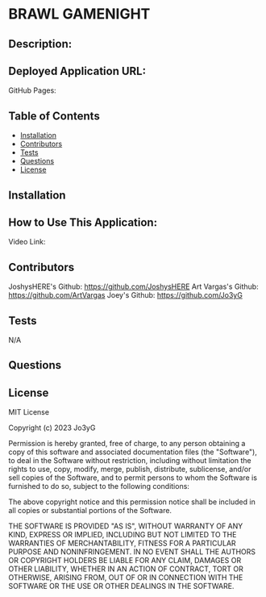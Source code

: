 # BRAWL GAMENIGHT
  
## Description: 
  
## Deployed Application URL:
 GitHub Pages:  
## Table of Contents
* [Installation](#installation)
* [Contributors](#contributors)
* [Tests](#tests)
* [Questions](#questions)
* [License](#license)

## Installation

## How to Use This Application:
  Video Link: 
## Contributors
  JoshysHERE's Github: https://github.com/JoshysHERE
  Art Vargas's Github: https://github.com/ArtVargas
  Joey's Github: https://github.com/Jo3yG
  

## Tests
  N/A
## Questions

## License
MIT License

Copyright (c) 2023 Jo3yG

Permission is hereby granted, free of charge, to any person obtaining a copy
of this software and associated documentation files (the "Software"), to deal
in the Software without restriction, including without limitation the rights
to use, copy, modify, merge, publish, distribute, sublicense, and/or sell
copies of the Software, and to permit persons to whom the Software is
furnished to do so, subject to the following conditions:

The above copyright notice and this permission notice shall be included in all
copies or substantial portions of the Software.

THE SOFTWARE IS PROVIDED "AS IS", WITHOUT WARRANTY OF ANY KIND, EXPRESS OR
IMPLIED, INCLUDING BUT NOT LIMITED TO THE WARRANTIES OF MERCHANTABILITY,
FITNESS FOR A PARTICULAR PURPOSE AND NONINFRINGEMENT. IN NO EVENT SHALL THE
AUTHORS OR COPYRIGHT HOLDERS BE LIABLE FOR ANY CLAIM, DAMAGES OR OTHER
LIABILITY, WHETHER IN AN ACTION OF CONTRACT, TORT OR OTHERWISE, ARISING FROM,
OUT OF OR IN CONNECTION WITH THE SOFTWARE OR THE USE OR OTHER DEALINGS IN THE
SOFTWARE.
